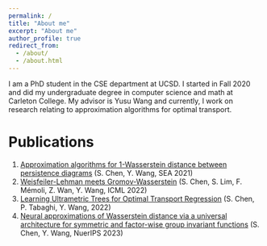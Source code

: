 ```yaml
---
permalink: /
title: "About me"
excerpt: "About me"
author_profile: true
redirect_from: 
  - /about/
  - /about.html
---
```


I am a PhD student in the CSE department at UCSD. I started in Fall 2020 and did my undergraduate degree in computer science and math at Carleton College. My advisor is Yusu Wang and currently, I work on research relating to approximation algorithms for optimal transport. 

Publications
======
1. [Approximation algorithms for 1-Wasserstein distance between persistence diagrams](https://arxiv.org/abs/2104.07710) (S. Chen, Y. Wang, SEA 2021)
2. [Weisfeiler-Lehman meets Gromov-Wasserstein](https://arxiv.org/abs/2202.02495) (S. Chen, S. Lim, F. Mémoli, Z. Wan, Y. Wang, ICML 2022)
3. [Learning Ultrametric Trees for Optimal Transport Regression](https://arxiv.org/abs/2210.12288) (S. Chen, P. Tabaghi, Y. Wang, 2022)
4. [Neural approximations of Wasserstein distance via a universal architecture for symmetric and factor-wise group invariant functions](https://arxiv.org/abs/2308.00273) (S. Chen, Y. Wang, NuerIPS 2023)

